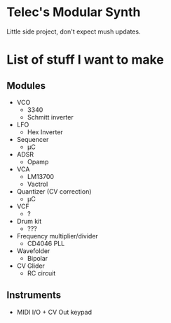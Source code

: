 # Telec's Modular Synth

Little side project, don't expect mush updates.

# List of stuff I want to make

## Modules

* VCO
	- 3340
	- Schmitt inverter
* LFO
	- Hex Inverter
* Sequencer
	- µC
* ADSR
	- Opamp
* VCA
	- LM13700
	- Vactrol
* Quantizer (CV correction)
	- µC
* VCF
	- ?
* Drum kit
	- ???
* Frequency multiplier/divider
	- CD4046 PLL
* Wavefolder
	- Bipolar
* CV Glider
	- RC circuit

## Instruments

* MIDI I/O + CV Out keypad
